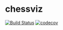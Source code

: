 # chessviz
[![Build Status](https://travis-ci.org/jl0pd/chessviz.svg?branch=develop)](https://travis-ci.org/jl0pd/chessviz)
[![codecov](https://codecov.io/gh/jl0pd/chessviz/branch/master/graph/badge.svg)](https://codecov.io/gh/jl0pd/chessviz)

